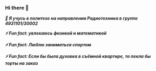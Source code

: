 ### Hi there 👋
***🤔 Я учусь в политехе на направлении Радиотехника в группе 4931101/30002***

***⚡ Fun fact: увлекаюсь физикой и математикой***

***⚡ Fun fact: Люблю заниматься спортом***

***⚡ Fun fact: Если бы была духовка в съёмной квартире, то пекла бы торты на заказ***





<!--
**korovinaen/korovinaen** is a ✨ _special_ ✨ repository because its `README.md` (this file) appears on your GitHub profile.

Here are some ideas to get you started:

- 🔭 I’m currently working on ...
- 🌱 I’m currently learning ...
- 👯 I’m looking to collaborate on ...
- 🤔 I’m looking for help with ...
- 💬 Ask me about ...
- 📫 How to reach me: ...
-  Pronouns: ...
- ⚡ Fun fact: ...
-->
